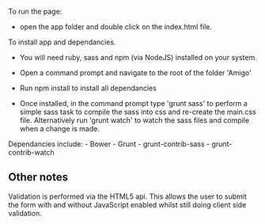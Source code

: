 To run the page:

- open the app folder and double click on the index.html file.

To install app and dependancies.

- You will need ruby, sass and npm (via NodeJS) installed on your system.
- Open a command prompt and navigate to the root of the folder 'Amigo'
- Run npm install to install all dependancies

- Once installed, in the command prompt type 'grunt sass' to perform a simple sass task to compile the sass into css and re-create the main.css file. Alternatively run 'grunt watch' to watch the sass files and compile when a change is made.

Dependancies include:
	- Bower
	- Grunt
	- grunt-contrib-sass
    - grunt-contrib-watch


Other notes
-----------
Validation is performed via the HTML5 api. This allows the user to submit the form with and without JavaScript enabled whilst still doing client side validation.